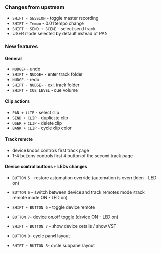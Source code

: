 ### Changes from upstream

- `SHIFT + SESSION` - toggle master recording
- `SHIFT + Tempo` - 0.01 tempo change
- `SHIFT + SEND + SCENE` - select send track
- USER mode selected by default instead of PAN

### New features

#### General
- `NUDGE+` - undo
- `SHIFT + NUDGE+` - enter track folder
- `NUDGE-` - redo
- `SHIFT + NUDGE-` - exit track folder
- `SHIFT + CUE LEVEL` - cue volume

#### Clip actions
- `PAN + CLIP` - select clip
- `SEND + CLIP` - duplicate clip
- `USER + CLIP` - delete clip
- `BANK + CLIP` - cycle clip color

#### Track remote 
- device knobs controls first track page  
- 1-4 buttons controls first 4 button of the second track page

#### Device control buttons + LEDs changes
- `BUTTON 5` - restore automation override (automation is overridden - LED on)

- `BUTTON 6` - switch between device and track remotes mode (track remote mode ON - LED on)
- `SHIFT + BUTTON 6` - toggle device remote

- `BUTTON 7`- device on/off toggle (device ON - LED on)
- `SHIFT + BUTTON 7` - show device details / show VST

- `BUTTON 8`- cycle panel layout
- `SHIFT + BUTTON 8`- cycle subpanel layout
